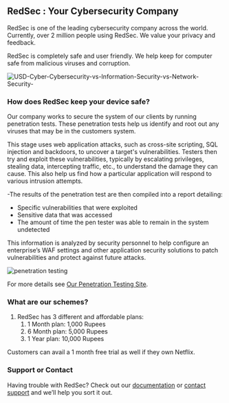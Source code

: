 ## RedSec : Your Cybersecurity Company

RedSec is one of the leading cybersecurity company across the world. Currently, over 2 million people using RedSec. We value your privacy and feedback.

RedSec is completely safe and user friendly. We help keep for computer safe from malicious viruses and corruption.


![USD-Cyber-Cybersecurity-vs-Information-Security-vs-Network-Security-](https://user-images.githubusercontent.com/85941318/136254045-43c950a5-eaa9-4dcf-84ce-5f4d81315e91.jpg)


### How does RedSec keep your device safe?
 
Our company works to secure the system of our clients by running penetration tests. These penetration tests help us identify and root out any viruses that may 
be in the customers system. 


This stage uses web application attacks, such as cross-site scripting, SQL injection and backdoors, to uncover a target's vulnerabilities. Testers then try and exploit these vulnerabilities, typically by escalating privileges, stealing data, intercepting traffic, etc., to understand the damage they can cause. This also help us find how a particular application will respond to various intrusion attempts.


-The results of the penetration test are then compiled into a report detailing:

   - Specific vulnerabilities that were exploited
   - Sensitive data that was accessed
   - The amount of time the pen tester was able to remain in the system undetected


    
This information is analyzed by security personnel to help configure an enterprise’s WAF settings and other application security solutions to patch vulnerabilities and protect against future attacks.

![penetration testing](https://user-images.githubusercontent.com/85941318/136253722-4ad5c609-4d60-4865-afca-7387d996e6d3.jpg)



For more details see [Our Penetration Testing Site](https://www.guru99.com/learn-penetration-testing.html).

### What are our schemes?

1. RedSec has 3 different and affordable plans:
   1. 1 Month plan: 1,000 Rupees 
   2. 6 Month plan: 5,000 Rupees
   3. 1 Year plan: 10,000 Rupees

Customers can avail a 1 month free trial as well if they own Netflix.


### Support or Contact

Having trouble with RedSec? Check out our [documentation](https://docs.github.com/categories/github-pages-basics/) or [contact support](https://support.github.com/contact) and we’ll help you sort it out.
